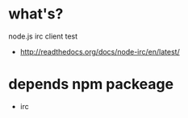 # what's?
node.js irc client test

- http://readthedocs.org/docs/node-irc/en/latest/

# depends npm packeage

- irc
